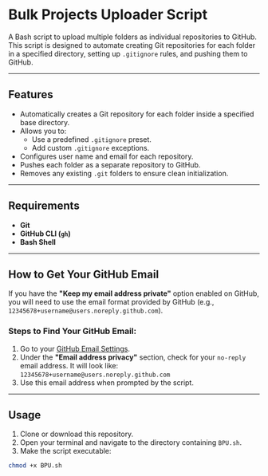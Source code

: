# Bulk Projects Uploader Script

A Bash script to upload multiple folders as individual repositories to GitHub. This script is designed to automate creating Git repositories for each folder in a specified directory, setting up `.gitignore` rules, and pushing them to GitHub.

---

## Features

- Automatically creates a Git repository for each folder inside a specified base directory.
- Allows you to:
  - Use a predefined `.gitignore` preset.
  - Add custom `.gitignore` exceptions.
- Configures user name and email for each repository.
- Pushes each folder as a separate repository to GitHub.
- Removes any existing `.git` folders to ensure clean initialization.

---

## Requirements

- **Git**
- **GitHub CLI (`gh`)**
- **Bash Shell**

---

## How to Get Your GitHub Email

If you have the **"Keep my email address private"** option enabled on GitHub, you will need to use the email format provided by GitHub (e.g., `12345678+username@users.noreply.github.com`).

### Steps to Find Your GitHub Email:

1. Go to your [GitHub Email Settings](https://github.com/settings/emails).
2. Under the **"Email address privacy"** section, check for your `no-reply` email address.
    It will look like: `12345678+username@users.noreply.github.com`
3. Use this email address when prompted by the script.

---

## Usage

1. Clone or download this repository.
2. Open your terminal and navigate to the directory containing `BPU.sh`.
3. Make the script executable:
```bash
chmod +x BPU.sh
